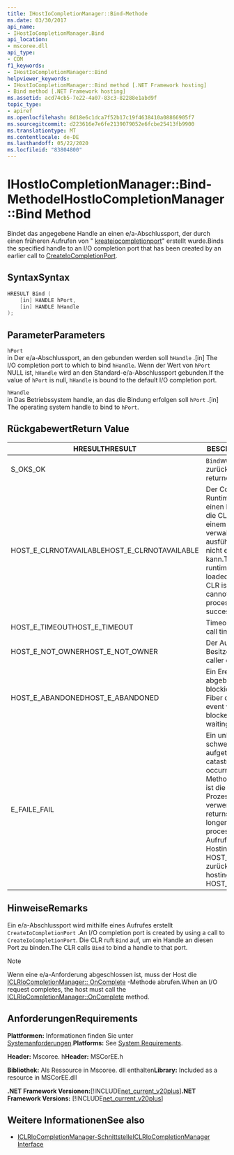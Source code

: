 ```yaml
---
title: IHostIoCompletionManager::Bind-Methode
ms.date: 03/30/2017
api_name:
- IHostIoCompletionManager.Bind
api_location:
- mscoree.dll
api_type:
- COM
f1_keywords:
- IHostIoCompletionManager::Bind
helpviewer_keywords:
- IHostIoCompletionManager::Bind method [.NET Framework hosting]
- Bind method [.NET Framework hosting]
ms.assetid: acd74cb5-7e22-4a07-83c3-82288e1abd9f
topic_type:
- apiref
ms.openlocfilehash: 8d18e6c1dca7f52b17c19f4638410a08866905f7
ms.sourcegitcommit: d223616e7e6fe2139079052e6fcbe25413fb9900
ms.translationtype: MT
ms.contentlocale: de-DE
ms.lasthandoff: 05/22/2020
ms.locfileid: "83804800"
---
```

# <a name="ihostiocompletionmanagerbind-method"></a><span data-ttu-id="c3239-102">IHostIoCompletionManager::Bind-Methode</span><span class="sxs-lookup"><span data-stu-id="c3239-102">IHostIoCompletionManager::Bind Method</span></span>
<span data-ttu-id="c3239-103">Bindet das angegebene Handle an einen e/a-Abschlussport, der durch einen früheren Aufrufen von " [kreateiocompletionport](ihostiocompletionmanager-createiocompletionport-method.md)" erstellt wurde.</span><span class="sxs-lookup"><span data-stu-id="c3239-103">Binds the specified handle to an I/O completion port that has been created by an earlier call to [CreateIoCompletionPort](ihostiocompletionmanager-createiocompletionport-method.md).</span></span>  
  
## <a name="syntax"></a><span data-ttu-id="c3239-104">Syntax</span><span class="sxs-lookup"><span data-stu-id="c3239-104">Syntax</span></span>  
  
```cpp  
HRESULT Bind (  
    [in] HANDLE hPort,  
    [in] HANDLE hHandle  
);  
```  
  
## <a name="parameters"></a><span data-ttu-id="c3239-105">Parameter</span><span class="sxs-lookup"><span data-stu-id="c3239-105">Parameters</span></span>  
 `hPort`  
 <span data-ttu-id="c3239-106">in Der e/a-Abschlussport, an den gebunden werden soll `hHandle` .</span><span class="sxs-lookup"><span data-stu-id="c3239-106">[in] The I/O completion port to which to bind `hHandle`.</span></span> <span data-ttu-id="c3239-107">Wenn der Wert von `hPort` NULL ist, `hHandle` wird an den Standard-e/a-Abschlussport gebunden.</span><span class="sxs-lookup"><span data-stu-id="c3239-107">If the value of `hPort` is null, `hHandle` is bound to the default I/O completion port.</span></span>  
  
 `hHandle`  
 <span data-ttu-id="c3239-108">in Das Betriebssystem handle, an das die Bindung erfolgen soll `hPort` .</span><span class="sxs-lookup"><span data-stu-id="c3239-108">[in] The operating system handle to bind to `hPort`.</span></span>  
  
## <a name="return-value"></a><span data-ttu-id="c3239-109">Rückgabewert</span><span class="sxs-lookup"><span data-stu-id="c3239-109">Return Value</span></span>  
  
|<span data-ttu-id="c3239-110">HRESULT</span><span class="sxs-lookup"><span data-stu-id="c3239-110">HRESULT</span></span>|<span data-ttu-id="c3239-111">BESCHREIBUNG</span><span class="sxs-lookup"><span data-stu-id="c3239-111">Description</span></span>|  
|-------------|-----------------|  
|<span data-ttu-id="c3239-112">S_OK</span><span class="sxs-lookup"><span data-stu-id="c3239-112">S_OK</span></span>|<span data-ttu-id="c3239-113">`Bind`wurde erfolgreich zurückgegeben.</span><span class="sxs-lookup"><span data-stu-id="c3239-113">`Bind` returned successfully.</span></span>|  
|<span data-ttu-id="c3239-114">HOST_E_CLRNOTAVAILABLE</span><span class="sxs-lookup"><span data-stu-id="c3239-114">HOST_E_CLRNOTAVAILABLE</span></span>|<span data-ttu-id="c3239-115">Der Common Language Runtime (CLR) wurde nicht in einen Prozess geladen, oder die CLR befindet sich in einem Zustand, in dem Sie verwalteten Code nicht ausführen oder den-Befehl nicht erfolgreich verarbeiten kann.</span><span class="sxs-lookup"><span data-stu-id="c3239-115">The common language runtime (CLR) has not been loaded into a process, or the CLR is in a state in which it cannot run managed code or process the call successfully.</span></span>|  
|<span data-ttu-id="c3239-116">HOST_E_TIMEOUT</span><span class="sxs-lookup"><span data-stu-id="c3239-116">HOST_E_TIMEOUT</span></span>|<span data-ttu-id="c3239-117">Timeout des Aufrufes.</span><span class="sxs-lookup"><span data-stu-id="c3239-117">The call timed out.</span></span>|  
|<span data-ttu-id="c3239-118">HOST_E_NOT_OWNER</span><span class="sxs-lookup"><span data-stu-id="c3239-118">HOST_E_NOT_OWNER</span></span>|<span data-ttu-id="c3239-119">Der Aufrufer ist nicht Besitzer der Sperre.</span><span class="sxs-lookup"><span data-stu-id="c3239-119">The caller does not own the lock.</span></span>|  
|<span data-ttu-id="c3239-120">HOST_E_ABANDONED</span><span class="sxs-lookup"><span data-stu-id="c3239-120">HOST_E_ABANDONED</span></span>|<span data-ttu-id="c3239-121">Ein Ereignis wurde abgebrochen, während ein blockierter Thread oder eine Fiber darauf wartete.</span><span class="sxs-lookup"><span data-stu-id="c3239-121">An event was canceled while a blocked thread or fiber was waiting on it.</span></span>|  
|<span data-ttu-id="c3239-122">E_FAIL</span><span class="sxs-lookup"><span data-stu-id="c3239-122">E_FAIL</span></span>|<span data-ttu-id="c3239-123">Ein unbekannter schwerwiegender Fehler ist aufgetreten.</span><span class="sxs-lookup"><span data-stu-id="c3239-123">An unknown catastrophic failure occurred.</span></span> <span data-ttu-id="c3239-124">Wenn eine Methode E_FAIL zurückgibt, ist die CLR innerhalb des Prozesses nicht mehr verwendbar.</span><span class="sxs-lookup"><span data-stu-id="c3239-124">When a method returns E_FAIL, the CLR is no longer usable within the process.</span></span> <span data-ttu-id="c3239-125">Nachfolgende Aufrufe von Hostingmethoden geben HOST_E_CLRNOTAVAILABLE zurück.</span><span class="sxs-lookup"><span data-stu-id="c3239-125">Subsequent calls to hosting methods return HOST_E_CLRNOTAVAILABLE.</span></span>|  
  
## <a name="remarks"></a><span data-ttu-id="c3239-126">Hinweise</span><span class="sxs-lookup"><span data-stu-id="c3239-126">Remarks</span></span>  
 <span data-ttu-id="c3239-127">Ein e/a-Abschlussport wird mithilfe eines Aufrufes erstellt `CreateIoCompletionPort` .</span><span class="sxs-lookup"><span data-stu-id="c3239-127">An I/O completion port is created by using a call to `CreateIoCompletionPort`.</span></span> <span data-ttu-id="c3239-128">Die CLR ruft `Bind` auf, um ein Handle an diesen Port zu binden.</span><span class="sxs-lookup"><span data-stu-id="c3239-128">The CLR calls `Bind` to bind a handle to that port.</span></span>  
  
> [!NOTE]
> <span data-ttu-id="c3239-129">Wenn eine e/a-Anforderung abgeschlossen ist, muss der Host die [ICLRIoCompletionManager:: OnComplete](iclriocompletionmanager-oncomplete-method.md) -Methode abrufen.</span><span class="sxs-lookup"><span data-stu-id="c3239-129">When an I/O request completes, the host must call the [ICLRIoCompletionManager::OnComplete](iclriocompletionmanager-oncomplete-method.md) method.</span></span>  
  
## <a name="requirements"></a><span data-ttu-id="c3239-130">Anforderungen</span><span class="sxs-lookup"><span data-stu-id="c3239-130">Requirements</span></span>  
 <span data-ttu-id="c3239-131">**Plattformen:** Informationen finden Sie unter [Systemanforderungen](../../get-started/system-requirements.md).</span><span class="sxs-lookup"><span data-stu-id="c3239-131">**Platforms:** See [System Requirements](../../get-started/system-requirements.md).</span></span>  
  
 <span data-ttu-id="c3239-132">**Header:** Mscoree. h</span><span class="sxs-lookup"><span data-stu-id="c3239-132">**Header:** MSCorEE.h</span></span>  
  
 <span data-ttu-id="c3239-133">**Bibliothek:** Als Ressource in Mscoree. dll enthalten</span><span class="sxs-lookup"><span data-stu-id="c3239-133">**Library:** Included as a resource in MSCorEE.dll</span></span>  
  
 <span data-ttu-id="c3239-134">**.NET Framework Versionen:**[!INCLUDE[net_current_v20plus](../../../../includes/net-current-v20plus-md.md)]</span><span class="sxs-lookup"><span data-stu-id="c3239-134">**.NET Framework Versions:** [!INCLUDE[net_current_v20plus](../../../../includes/net-current-v20plus-md.md)]</span></span>  
  
## <a name="see-also"></a><span data-ttu-id="c3239-135">Weitere Informationen</span><span class="sxs-lookup"><span data-stu-id="c3239-135">See also</span></span>

- [<span data-ttu-id="c3239-136">ICLRIoCompletionManager-Schnittstelle</span><span class="sxs-lookup"><span data-stu-id="c3239-136">ICLRIoCompletionManager Interface</span></span>](iclriocompletionmanager-interface.md)
